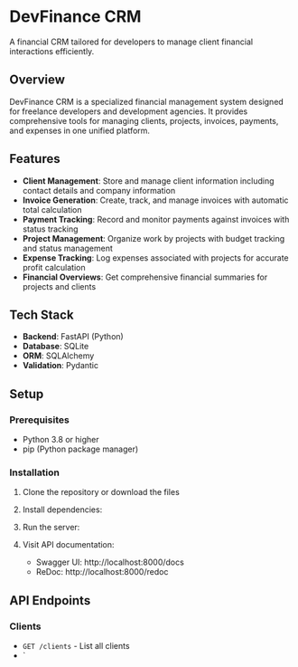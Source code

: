 # DevFinance CRM

A financial CRM tailored for developers to manage client financial interactions efficiently.

## Overview

DevFinance CRM is a specialized financial management system designed for freelance developers and development agencies. It provides comprehensive tools for managing clients, projects, invoices, payments, and expenses in one unified platform.

## Features

- **Client Management**: Store and manage client information including contact details and company information
- **Invoice Generation**: Create, track, and manage invoices with automatic total calculation
- **Payment Tracking**: Record and monitor payments against invoices with status tracking
- **Project Management**: Organize work by projects with budget tracking and status management
- **Expense Tracking**: Log expenses associated with projects for accurate profit calculation
- **Financial Overviews**: Get comprehensive financial summaries for projects and clients

## Tech Stack

- **Backend**: FastAPI (Python)
- **Database**: SQLite
- **ORM**: SQLAlchemy
- **Validation**: Pydantic

## Setup

### Prerequisites

- Python 3.8 or higher
- pip (Python package manager)

### Installation

1. Clone the repository or download the files

2. Install dependencies:

3. Run the server:

4. Visit API documentation:
   - Swagger UI: http://localhost:8000/docs
   - ReDoc: http://localhost:8000/redoc

## API Endpoints

### Clients
- `GET /clients` - List all clients
- `